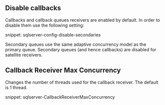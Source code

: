 ## Disable callbacks

Callbacks and callback queues receivers are enabled by default. In order to disable them use the following setting:

snippet: sqlserver-config-disable-secondaries

Secondary queues use the same adaptive concurrency model as the primary queue. Secondary queues (and hence callbacks) are disabled for satellite receivers.


## Callback Receiver Max Concurrency

Changes the number of threads used for the callback receiver. The default is 1 thread.

snippet: sqlserver-CallbackReceiverMaxConcurrency